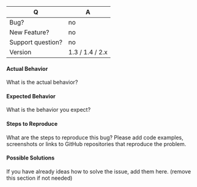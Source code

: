 | Q                 | A
| ------------------| ---
| Bug?              | no|yes
| New Feature?      | no|yes
| Support question? | no|yes
| Version           | 1.3 / 1.4 / 2.x


#### Actual Behavior

What is the actual behavior?


#### Expected Behavior

What is the behavior you expect?


#### Steps to Reproduce

What are the steps to reproduce this bug? Please add code examples,
screenshots or links to GitHub repositories that reproduce the problem.


#### Possible Solutions

If you have already ideas how to solve the issue, add them here.
(remove this section if not needed)
